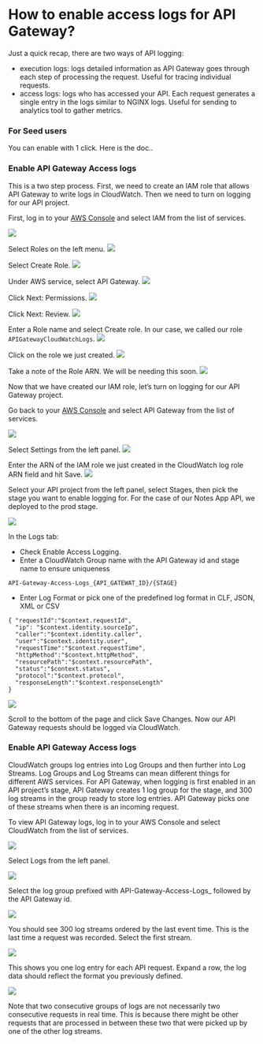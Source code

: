 # How to enable access logs for API Gateway?

Just a quick recap, there are two ways of API logging:
- execution logs: logs detailed information as API Gateway goes through each step of processing the request. Useful for tracing individual requests.
- access logs: logs who has accessed your API. Each request generates a single entry in the logs similar to NGINX logs. Useful for sending to analytics tool to gather metrics.

### For Seed users
You can enable with 1 click. Here is the doc..

### Enable API Gateway Access logs
This is a two step process. First, we need to create an IAM role that allows API Gateway to write logs in CloudWatch. Then we need to turn on logging for our API project.

First, log in to your [AWS Console](https://console.aws.amazon.com/) and select IAM from the list of services.

![](https://d33wubrfki0l68.cloudfront.net/07bc0503a7d837f6f3c284b498d225b58dac783f/aa9a2/assets/logging/select-iam-service.png)

Select Roles on the left menu.
![](https://d33wubrfki0l68.cloudfront.net/fbc6e501d1350a7177a00cf593d0749d14c6e326/b3770/assets/logging/select-iam-roles.png)


Select Create Role.
![](https://d33wubrfki0l68.cloudfront.net/8857bba78f8b2c909a80d8989788fc254d433c3f/267bd/assets/logging/select-create-iam-role.png)


Under AWS service, select API Gateway.
![](https://d33wubrfki0l68.cloudfront.net/6f777a1046a80b7b200b64b1e971330191e7f3fe/49e68/assets/logging/select-api-gateway-iam-role.png)


Click Next: Permissions.
![](https://d33wubrfki0l68.cloudfront.net/f29c9b06f7b09832dd25f788fac7cebcfc94a866/164f3/assets/logging/select-iam-role-attach-permissions.png)


Click Next: Review.
![](https://d33wubrfki0l68.cloudfront.net/ebbba71519556778ac91a19fcc0c40421084c7d8/a8471/assets/logging/select-review-iam-role.png)


Enter a Role name and select Create role. In our case, we called our role ```APIGatewayCloudWatchLogs```.
![](https://d33wubrfki0l68.cloudfront.net/d7cee9dcd3dc60673426940c059c9f1fe1ff6698/a7390/assets/logging/fill-in-iam-role-info.png)


Click on the role we just created.
![](https://d33wubrfki0l68.cloudfront.net/8c66c2eeacb2a0e946276671988746a0f1ad23e8/66076/assets/logging/select-created-api-gateway-iam-role.png)


Take a note of the Role ARN. We will be needing this soon.
![](https://d33wubrfki0l68.cloudfront.net/f308acfc467e0e31b2543785e62ee37170289bb9/1d8c5/assets/logging/iam-role-arn.png)

Now that we have created our IAM role, let’s turn on logging for our API Gateway project.

Go back to your [AWS Console](https://console.aws.amazon.com/) and select API Gateway from the list of services.

![](https://d33wubrfki0l68.cloudfront.net/43d4ff3647df55040a6b5e34df09aa3bdd45a059/9bc20/assets/logging/select-api-gateway-service.png)


Select Settings from the left panel.
![](https://d33wubrfki0l68.cloudfront.net/e6fc71499ce75b914437ee6cba01b236c32569c8/2bc8b/assets/logging/select-api-gateway-settings.png)


Enter the ARN of the IAM role we just created in the CloudWatch log role ARN field and hit Save.
![](https://d33wubrfki0l68.cloudfront.net/9915ca6535e00478ea77b6bce1c8a136b9ddb4b0/af784/assets/logging/fill-in-api-gateway-cloudwatch-info.png)


Select your API project from the left panel, select Stages, then pick the stage you want to enable logging for. For the case of our Notes App API, we deployed to the prod stage.

![](https://i.imgur.com/SaMWPQT.png)

In the Logs tab:

- Check Enable Access Logging.
- Enter a CloudWatch Group name with the API Gateway id and stage name to ensure uniqueness
```
API-Gateway-Access-Logs_{API_GATEWAT_ID}/{STAGE}
```
- Enter Log Format or pick one of the predefined log format in CLF, JSON, XML or CSV
```
{ "requestId":"$context.requestId",
  "ip": "$context.identity.sourceIp",
  "caller":"$context.identity.caller",
  "user":"$context.identity.user",
  "requestTime":"$context.requestTime",
  "httpMethod":"$context.httpMethod",
  "resourcePath":"$context.resourcePath",
  "status":"$context.status",
  "protocol":"$context.protocol",
  "responseLength":"$context.responseLength"
}
```

![](https://i.imgur.com/sFuNC6U.png)


Scroll to the bottom of the page and click Save Changes. Now our API Gateway requests should be logged via CloudWatch.


### Enable API Gateway Access logs

CloudWatch groups log entries into Log Groups and then further into Log Streams. Log Groups and Log Streams can mean different things for different AWS services. For API Gateway, when logging is first enabled in an API project’s stage, API Gateway creates 1 log group for the stage, and 300 log streams in the group ready to store log entries. API Gateway picks one of these streams when there is an incoming request.

To view API Gateway logs, log in to your AWS Console and select CloudWatch from the list of services.

![](https://d33wubrfki0l68.cloudfront.net/eff00ffdc2b2680ebeeac8c09db64c1db8431d29/e69b0/assets/logging/select-cloudwatch-service.png)

Select Logs from the left panel.

![](https://d33wubrfki0l68.cloudfront.net/93be646196ce32a9e020f95e53a2a5d62c4a4df9/bfcbc/assets/logging/select-cloudwatch-logs.png)

Select the log group prefixed with API-Gateway-Access-Logs_ followed by the API Gateway id.

![](https://i.imgur.com/MRzcT9g.png)


You should see 300 log streams ordered by the last event time. This is the last time a request was recorded. Select the first stream.

![](https://i.imgur.com/HRUk6pD.png)


This shows you one log entry for each API request. Expand a row, the log data should reflect the format you previously defined.

![](https://i.imgur.com/T3I2Kfv.png)

Note that two consecutive groups of logs are not necessarily two consecutive requests in real time. This is because there might be other requests that are processed in between these two that were picked up by one of the other log streams.
